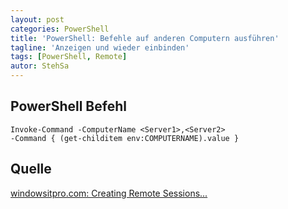 ```yaml
---
layout: post
categories: PowerShell
title: 'PowerShell: Befehle auf anderen Computern ausführen'
tagline: 'Anzeigen und wieder einbinden'
tags: [PowerShell, Remote]
autor: StehSa
---
```

## PowerShell Befehl

	Invoke-Command -ComputerName <Server1>,<Server2>
	-Command { (get-childitem env:COMPUTERNAME).value }

## Quelle
[windowsitpro.com: Creating Remote Sessions...](http://windowsitpro.com/scripting/creating-remote-sessions-powershell-20)
